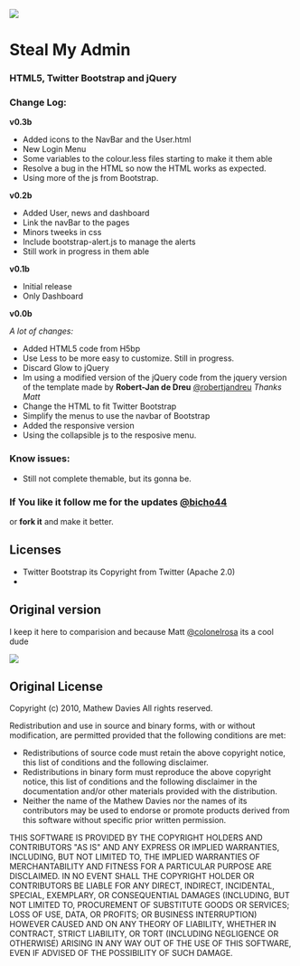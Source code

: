![](http://img850.imageshack.us/img850/9594/screenshot20120210at837.png)

# Steal My Admin 
### HTML5, Twitter Bootstrap and jQuery

### Change Log:

 **v0.3b**

 - Added icons to the NavBar and the User.html
 - New Login Menu
 - Some variables to the colour.less files starting to make it them able
 - Resolve a bug in the HTML so now the HTML works as expected. 
 - Using more of the js from Bootstrap.

 **v0.2b** 

 - Added User, news and dashboard
 - Link the navBar to the pages
 - Minors tweeks in css
 - Include bootstrap-alert.js to manage the alerts
 - Still work in progress in them able 

**v0.1b**

- Initial release
- Only Dashboard

**v0.0b**

*A lot of changes:*

 - Added HTML5 code from H5bp
 - Use Less to be more easy to customize. Still in progress.
 - Discard Glow to jQuery
 - Im using a modified version of the jQuery code from the jquery version of the template made by **Robert-Jan de Dreu** [@robertjandreu](http://twitter.com/robertjandreu) *Thanks Matt*
 - Change the HTML to fit Twitter Bootstrap
 - Simplify the menus to use the navbar of Bootstrap
 - Added the responsive version
 - Using the collapsible js to the resposive menu.

### Know issues:

 - Still not complete themable, but its gonna be.

### If You like it follow me for the updates [@bicho44](http://twitter.com/bicho44)
or **fork it** and make it better.

Licenses
----

- Twitter Bootstrap its Copyright from Twitter (Apache 2.0)
- 

## Original version
I keep it here to comparision and because Matt [@colonelrosa](http://twitter.com/colonelrosa) its a cool dude  

![](http://img7.imageshack.us/img7/5646/phpmtrmkgam.jpg)

## Original License

Copyright (c) 2010, Mathew Davies
All rights reserved.

Redistribution and use in source and binary forms, with or without modification, are permitted provided that the following conditions are met:

- Redistributions of source code must retain the above copyright notice, this list of conditions and the following disclaimer.
- Redistributions in binary form must reproduce the above copyright notice, this list of conditions and the following disclaimer in the documentation and/or other materials provided with the distribution.
- Neither the name of the Mathew Davies nor the names of its contributors may be used to endorse or promote products derived from this software without specific prior written permission.

THIS SOFTWARE IS PROVIDED BY THE COPYRIGHT HOLDERS AND CONTRIBUTORS "AS IS" AND ANY EXPRESS OR IMPLIED WARRANTIES, INCLUDING, BUT NOT LIMITED TO, THE IMPLIED WARRANTIES OF MERCHANTABILITY AND FITNESS FOR A PARTICULAR PURPOSE ARE DISCLAIMED. IN NO EVENT SHALL THE COPYRIGHT HOLDER OR CONTRIBUTORS BE LIABLE FOR ANY DIRECT, INDIRECT, INCIDENTAL, SPECIAL, EXEMPLARY, OR CONSEQUENTIAL DAMAGES (INCLUDING, BUT NOT LIMITED TO, PROCUREMENT OF SUBSTITUTE GOODS OR SERVICES; LOSS OF USE, DATA, OR PROFITS; OR BUSINESS INTERRUPTION) HOWEVER CAUSED AND ON ANY THEORY OF LIABILITY, WHETHER IN CONTRACT, STRICT LIABILITY, OR TORT (INCLUDING NEGLIGENCE OR OTHERWISE) ARISING IN ANY WAY OUT OF THE USE OF THIS SOFTWARE, EVEN IF ADVISED OF THE POSSIBILITY OF SUCH DAMAGE.
